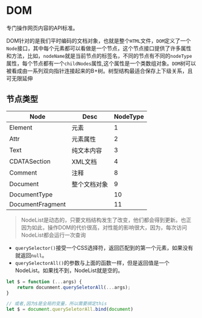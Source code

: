 # DOM

专门操作网页内容的API标准。

DOM针对的是我们平时编码的文档对象，也就是整个`HTML`文件，`DOM`定义了一个`Node`接口，其中每个元素都可以看做是一个节点，这个节点接口提供了许多属性和方法，比如，`nodeName`就是当前节点的标签名，不同的节点有不同的`nodeType`属性，每个节点都有一个`childNodes`属性,这个属性是一个类数组对象。`DOM`树可以被看成由一系列双向指针连接起来的B+树。树型结构最适合保存上下级关系，且可无限延伸

## 节点类型

| Node             | Desc         | NodeType |
| ---------------- | ------------ | -------- |
| Element          | 元素         | 1        |
| Attr             | 元素属性     | 2        |
| Text             | 纯文本内容   | 3        |
| CDATASection     | XML文档      | 4        |
| Comment          | 注释         | 8        |
| Document         | 整个文档对象 | 9        |
| DocumentType     |              | 10       |
| DocumentFragment |              | 11       |

> NodeList是动态的，只要文档结构发生了改变，他们都会得到更新。也正因为如此，操作DOM的代价很高，对性能的影响很大，因为，每次访问NodeList都会运行一次查询

+ `querySelector()`接受一个CSS选择符，返回匹配到的第一个元素，如果没有就返回`null`。
+ `querySelectorAll()`的参数与上面的函数一样，但是返回值是一个NodeList。如果找不到，NodeList就是空的。

```javascript
let $ = function (...args) {
    return docunment.querySeletorAll(...args);
}

// 或者,因为$是全局的变量，所以需要绑定this
let $ = document.querySeletorAll.bind(document)
```



